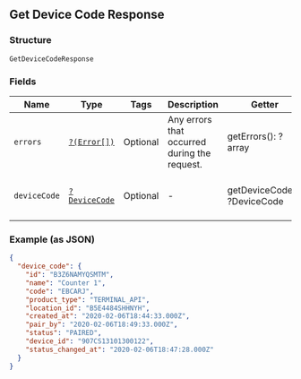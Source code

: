 ## Get Device Code Response

### Structure

`GetDeviceCodeResponse`

### Fields

| Name | Type | Tags | Description | Getter | Setter |
|  --- | --- | --- | --- | --- | --- |
| `errors` | [`?(Error[])`](/doc/models/error.md) | Optional | Any errors that occurred during the request. | getErrors(): ?array | setErrors(?array errors): void |
| `deviceCode` | [`?DeviceCode`](/doc/models/device-code.md) | Optional | - | getDeviceCode(): ?DeviceCode | setDeviceCode(?DeviceCode deviceCode): void |

### Example (as JSON)

```json
{
  "device_code": {
    "id": "B3Z6NAMYQSMTM",
    "name": "Counter 1",
    "code": "EBCARJ",
    "product_type": "TERMINAL_API",
    "location_id": "B5E4484SHHNYH",
    "created_at": "2020-02-06T18:44:33.000Z",
    "pair_by": "2020-02-06T18:49:33.000Z",
    "status": "PAIRED",
    "device_id": "907CS13101300122",
    "status_changed_at": "2020-02-06T18:47:28.000Z"
  }
}
```

